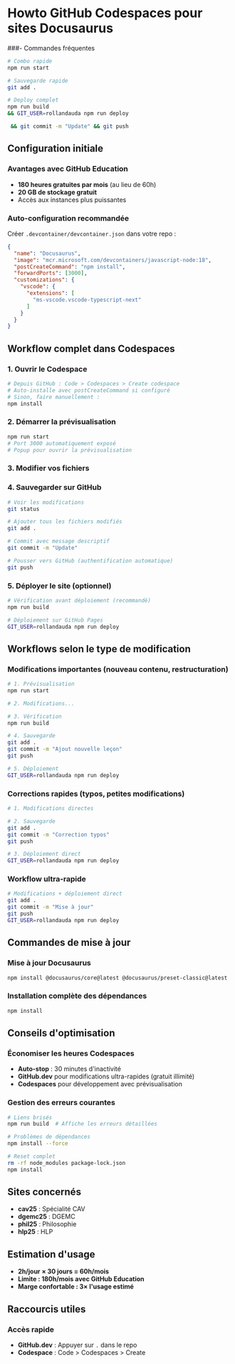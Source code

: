 # Howto GitHub Codespaces pour sites Docusaurus

###- Commandes fréquentes
```bash
# Combo rapide
npm run start

# Sauvegarde rapide
git add .

# Deploy complet
npm run build 
&& GIT_USER=rollandauda npm run deploy

 && git commit -m "Update" && git push
```

## Configuration initiale

### Avantages avec GitHub Education
- **180 heures gratuites par mois** (au lieu de 60h)
- **20 GB de stockage gratuit**
- Accès aux instances plus puissantes

### Auto-configuration recommandée
Créer `.devcontainer/devcontainer.json` dans votre repo :

```json
{
  "name": "Docusaurus",
  "image": "mcr.microsoft.com/devcontainers/javascript-node:18",
  "postCreateCommand": "npm install",
  "forwardPorts": [3000],
  "customizations": {
    "vscode": {
      "extensions": [
        "ms-vscode.vscode-typescript-next"
      ]
    }
  }
}
```

## Workflow complet dans Codespaces

### 1. Ouvrir le Codespace
```bash
# Depuis GitHub : Code > Codespaces > Create codespace
# Auto-installe avec postCreateCommand si configuré
# Sinon, faire manuellement :
npm install
```

### 2. Démarrer la prévisualisation
```bash
npm run start
# Port 3000 automatiquement exposé
# Popup pour ouvrir la prévisualisation
```

### 3. Modifier vos fichiers

### 4. Sauvegarder sur GitHub
```bash
# Voir les modifications
git status

# Ajouter tous les fichiers modifiés
git add .

# Commit avec message descriptif
git commit -m "Update"

# Pousser vers GitHub (authentification automatique)
git push
```

### 5. Déployer le site (optionnel)
```bash
# Vérification avant déploiement (recommandé)
npm run build

# Déploiement sur GitHub Pages
GIT_USER=rollandauda npm run deploy
```

## Workflows selon le type de modification

### Modifications importantes (nouveau contenu, restructuration)
```bash
# 1. Prévisualisation
npm run start

# 2. Modifications...

# 3. Vérification
npm run build

# 4. Sauvegarde
git add .
git commit -m "Ajout nouvelle leçon"
git push

# 5. Déploiement
GIT_USER=rollandauda npm run deploy
```

### Corrections rapides (typos, petites modifications)
```bash
# 1. Modifications directes

# 2. Sauvegarde
git add .
git commit -m "Correction typos"
git push

# 3. Déploiement direct
GIT_USER=rollandauda npm run deploy
```

### Workflow ultra-rapide
```bash
# Modifications + déploiement direct
git add .
git commit -m "Mise à jour"
git push
GIT_USER=rollandauda npm run deploy
```

## Commandes de mise à jour

### Mise à jour Docusaurus
```bash
npm install @docusaurus/core@latest @docusaurus/preset-classic@latest
```

### Installation complète des dépendances
```bash
npm install
```

## Conseils d'optimisation

### Économiser les heures Codespaces
- **Auto-stop** : 30 minutes d'inactivité
- **GitHub.dev** pour modifications ultra-rapides (gratuit illimité)
- **Codespaces** pour développement avec prévisualisation

### Gestion des erreurs courantes
```bash
# Liens brisés
npm run build  # Affiche les erreurs détaillées

# Problèmes de dépendances
npm install --force

# Reset complet
rm -rf node_modules package-lock.json
npm install
```

## Sites concernés
- **cav25** : Spécialité CAV
- **dgemc25** : DGEMC
- **phil25** : Philosophie  
- **hlp25** : HLP

## Estimation d'usage
- **2h/jour × 30 jours = 60h/mois**
- **Limite : 180h/mois avec GitHub Education**
- **Marge confortable : 3× l'usage estimé**

## Raccourcis utiles

### Accès rapide
- **GitHub.dev** : Appuyer sur `.` dans le repo
- **Codespace** : Code > Codespaces > Create

